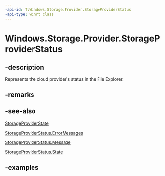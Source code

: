 ```yaml
---
-api-id: T:Windows.Storage.Provider.StorageProviderStatus
-api-type: winrt class
---
```


# Windows.Storage.Provider.StorageProviderStatus

<!--
public sealed class StorageProviderStatus
-->


## -description
Represents the cloud provider's status in the File Explorer.

## -remarks

## -see-also
[StorageProviderState](storageproviderstate.md)

[StorageProviderStatus.ErrorMessages](storageproviderstatus_errormessages.md)

[StorageProviderStatus.Message](storageproviderstatus_message.md)

[StorageProviderStatus.State](storageproviderstatus_state.md)

## -examples
